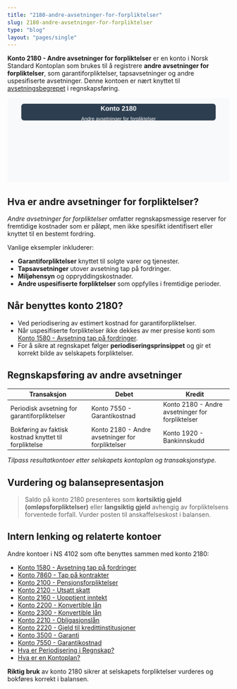 ```yaml
---
title: "2180-andre-avsetninger-for-forpliktelser"
slug: 2180-andre-avsetninger-for-forpliktelser
type: "blog"
layout: "pages/single"
---
```


**Konto 2180 - Andre avsetninger for forpliktelser** er en konto i Norsk Standard Kontoplan som brukes til å registrere **andre avsetninger for forpliktelser**, som garantiforpliktelser, tapsavsetninger og andre uspesifiserte avsetninger. Denne kontoen er nært knyttet til [avsetningsbegrepet](/blogs/regnskap/avsetning "Hva er Avsetning i Regnskap? Komplett Guide til Avsetninger og Estimater") i regnskapsføring.

![Illustrasjon av konto 2180 andre avsetninger for forpliktelser](2180-andre-avsetninger-for-forpliktelser-image.svg)

## Hva er andre avsetninger for forpliktelser?

*Andre avsetninger for forpliktelser* omfatter regnskapsmessige reserver for fremtidige kostnader som er påløpt, men ikke spesifikt identifisert eller knyttet til en bestemt fordring.

Vanlige eksempler inkluderer:

* **Garantiforpliktelser** knyttet til solgte varer og tjenester.
* **Tapsavsetninger** utover avsetning tap på fordringer.
* **Miljøhensyn** og oppryddingskostnader.
* **Andre uspesifiserte forpliktelser** som oppfylles i fremtidige perioder.

## Når benyttes konto 2180?

* Ved periodisering av estimert kostnad for garantiforpliktelser.
* Når uspesifiserte forpliktelser ikke dekkes av mer presise konti som [Konto 1580 - Avsetning tap på fordringer](/blogs/kontoplan/1580-avsetning-tap-pa-fordringer "Konto 1580 - Avsetning tap på fordringer").
* For å sikre at regnskapet følger **periodiseringsprinsippet** og gir et korrekt bilde av selskapets forpliktelser.

## Regnskapsføring av andre avsetninger

| Transaksjon                                             | Debet                            | Kredit                        |
|---------------------------------------------------------|----------------------------------|-------------------------------|
| Periodisk avsetning for garantiforpliktelser            | Konto 7550 - Garantikostnad      | Konto 2180 - Andre avsetninger for forpliktelser |
| Bokføring av faktisk kostnad knyttet til forpliktelse    | Konto 2180 - Andre avsetninger for forpliktelser | Konto 1920 - Bankinnskudd     |

_*Tilpass resultatkontoer etter selskapets kontoplan og transaksjonstype.*_

## Vurdering og balansepresentasjon

> Saldo på konto 2180 presenteres som **kortsiktig gjeld (omløpsforpliktelser)** eller **langsiktig gjeld** avhengig av forpliktelsens forventede forfall. Vurder posten til anskaffelseskost i balansen.

## Intern lenking og relaterte kontoer

Andre kontoer i NS 4102 som ofte benyttes sammen med konto 2180:

* [Konto 1580 - Avsetning tap på fordringer](/blogs/kontoplan/1580-avsetning-tap-pa-fordringer "Konto 1580 - Avsetning tap på fordringer: Guide til tapsavsetninger for fordringer i Norsk kontoplan")
* [Konto 7860 - Tap på kontrakter](/blogs/kontoplan/7860-tap-pa-kontrakter "Konto 7860 - Tap på kontrakter")
* [Konto 2100 - Pensjonsforpliktelser](/blogs/kontoplan/2100-pensjonsforpliktelser "Konto 2100 - Pensjonsforpliktelser i Norsk Standard Kontoplan")
* [Konto 2120 - Utsatt skatt](/blogs/kontoplan/2120-utsatt-skatt "Konto 2120 - Utsatt skatt i Norsk Standard Kontoplan")
* [Konto 2160 - Uopptjent inntekt](/blogs/kontoplan/2160-uopptjent-inntekt "Konto 2160 - Uopptjent inntekt i Norsk Standard Kontoplan")
* [Konto 2200 - Konvertible lån](/blogs/kontoplan/2200-konvertible-lan "Konto 2200 - Konvertible lån i Norsk Standard Kontoplan")
* [Konto 2300 - Konvertible lån](/blogs/kontoplan/2300-konvertible-lan "Konto 2300 - Konvertible lån i Norsk Standard Kontoplan")
* [Konto 2210 - Obligasjonslån](/blogs/kontoplan/2210-obligasjonslan "Konto 2210 - Obligasjonslån i Norsk Standard Kontoplan")
* [Konto 2220 - Gjeld til kredittinstitusjoner](/blogs/kontoplan/2220-gjeld-til-kredittinstitusjoner "Konto 2220 - Gjeld til kredittinstitusjoner i Norsk Standard Kontoplan")
* [Konto 3500 - Garanti](/blogs/kontoplan/3500-garanti "Konto 3500 - Garanti: Definisjon, regnskapsføring og eksempler")
* [Konto 7550 - Garantikostnad](/blogs/kontoplan/7550-garantikostnad "Konto 7550 - Garantikostnad i Norsk Standard Kontoplan")
* [Hva er Periodisering i Regnskap?](/blogs/regnskap/hva-er-periodisering "Hva er Periodisering i Regnskap? Komplett Guide til Periodiseringsprinsippet")
* [Hva er en Kontoplan?](/blogs/regnskap/hva-er-kontoplan "Hva er en Kontoplan? Komplett Guide til Kontoplaner i Norsk Regnskap")

**Riktig bruk** av konto 2180 sikrer at selskapets forpliktelser vurderes og bokføres korrekt i balansen.
